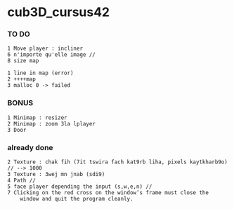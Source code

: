 # cub3D_cursus42
### TO DO
	1 Move player : incliner
	6 n'importe qu'elle image //
	8 size map

	1 line in map (error)
	2 ++++map 
	3 malloc 0 -> failed

### BONUS
	1 Minimap : resizer
	2 Minimap : zoom 3la lplayer
	3 Door

### already done
	2 Texture : chak fih (7it tswira fach kat9rb liha, pixels kaytkharb9o) // --> 1000
	3 Texture : 3wej mn jnab (sdi9)
	4 Path //
	5 face player depending the input (s,w,e,n) //
	7 Clicking on the red cross on the window’s frame must close the 
		window and quit the program cleanly.